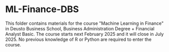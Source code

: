 # ML-Finance-DBS
This folder contains materials for the course "Machine Learning in Finance" in Deusto Business School, Business Administration Degree + Financial Analyst Basic.
The course starts next February 2025 and it will close in July 2025.
No previous knowledge of R or Python are required to enter the course.
